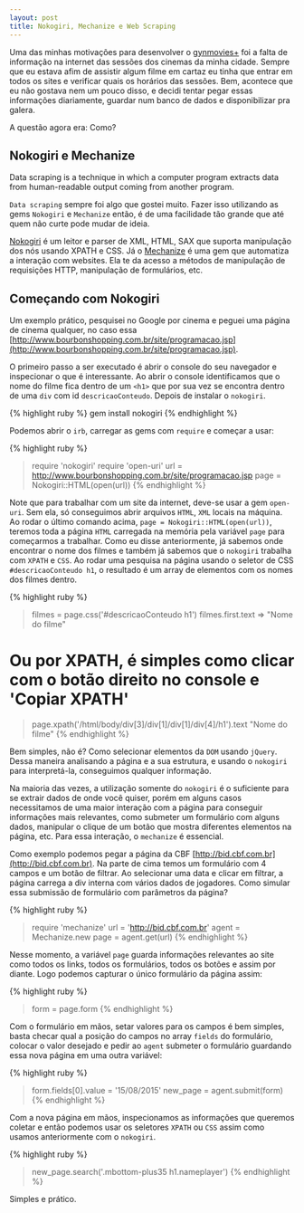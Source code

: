 ```yaml
---
layout: post
title: Nokogiri, Mechanize e Web Scraping
---
```


Uma das minhas motivações para desenvolver o <a href="http://gynmovies.herokuapp.com" target="_blank">gynmovies+</a> foi a falta de informação na internet das sessões dos cinemas da minha cidade. Sempre que eu estava afim de assistir algum filme em cartaz eu tinha que entrar em todos os sites e verificar quais os horários das sessões. Bem, acontece que eu não gostava nem um pouco disso, e decidi tentar pegar essas informações diariamente, guardar num banco de dados e disponibilizar pra galera.

A questão agora era: Como?

## Nokogiri e Mechanize

<div class="message">
Data scraping is a technique in which a computer program extracts data from human-readable output coming from another program.
</div>

`Data scraping` sempre foi algo que gostei muito. Fazer isso utilizando as gems `Nokogiri` e `Mechanize` então, é de uma facilidade tão grande que até quem não curte pode mudar de ideia.

[Nokogiri](https://github.com/sparklemotion/nokogiri) é um leitor e parser de XML, HTML, SAX que suporta manipulação dos nós usando XPATH e CSS. Já o [Mechanize](https://github.com/sparklemotion/mechanize) é uma gem que automatiza a interação com websites. Ela te da acesso a métodos de manipulação de requisições HTTP, manipulação de formulários, etc.

## Começando com Nokogiri

Um exemplo prático, pesquisei no Google por cinema e peguei uma página de cinema qualquer, no caso essa [http://www.bourbonshopping.com.br/site/programacao.jsp](http://www.bourbonshopping.com.br/site/programacao.jsp).

O primeiro passo a ser executado é abrir o console do seu navegador e inspecionar o que é interessante. Ao abrir o console identificamos que o nome do filme fica dentro de um `<h1>` que por sua vez se encontra dentro de uma `div` com id `descricaoConteudo`. Depois de instalar o `nokogiri`.

{% highlight ruby %}
gem install nokogiri
{% endhighlight %}

Podemos abrir o `irb`, carregar as gems com `require` e começar a usar:

{% highlight ruby %}
> require 'nokogiri'
> require 'open-uri'
> url = http://www.bourbonshopping.com.br/site/programacao.jsp
> page = Nokogiri::HTML(open(url))
{% endhighlight %}

Note que para trabalhar com um site da internet, deve-se usar a gem `open-uri`. Sem ela, só conseguimos abrir arquivos `HTML`, `XML` locais na máquina. Ao rodar o último comando acima, `page = Nokogiri::HTML(open(url))`, teremos toda a página `HTML` carregada na memória pela variável `page` para começarmos a trabalhar. Como eu disse anteriormente, já sabemos onde encontrar o nome dos filmes e também já sabemos que o `nokogiri` trabalha com `XPATH` e `CSS`. Ao rodar uma pesquisa na página usando o seletor de CSS `#descricaoConteudo h1`, o resultado é um array de elementos com os nomes dos filmes dentro.

{% highlight ruby %}
> filmes = page.css('#descricaoConteudo h1')
> filmes.first.text
=> "Nome do filme"

# Ou por XPATH, é simples como clicar com o botão direito no console e 'Copiar XPATH'
> page.xpath('/html/body/div[3]/div[1]/div[1]/div[4]/h1').text
> "Nome do filme"
{% endhighlight %}

Bem simples, não é? Como selecionar elementos da `DOM` usando `jQuery`. Dessa maneira analisando a página e a sua estrutura, e usando o `nokogiri` para interpretá-la, conseguimos qualquer informação.  

Na maioria das vezes, a utilização somente do `nokogiri` é o suficiente para se extrair dados de onde você quiser, porém em alguns casos necessitamos de uma maior interação com a página para conseguir informações mais relevantes, como submeter um formulário com alguns dados, manipular o clique de um botão que mostra diferentes elementos na página, etc. Para essa interação, o `mechanize` é essencial.  

Como exemplo podemos pegar a página da CBF [http://bid.cbf.com.br](http://bid.cbf.com.br). Na parte de cima temos um formulário com 4 campos e um botão de filtrar. Ao selecionar uma data e clicar em filtrar, a página carrega a div interna com vários dados de jogadores. Como simular essa submissão de formulário com parâmetros da página? 

{% highlight ruby %}
> require 'mechanize'
> url = 'http://bid.cbf.com.br'
> agent = Mechanize.new
> page = agent.get(url)
{% endhighlight %}

Nesse momento, a variável `page` guarda informações relevantes ao site como todos os links, todos os formulários, todos os botões e assim por diante. Logo podemos capturar o único formulário da página assim:  

{% highlight ruby %}
> form = page.form
{% endhighlight %}

Com o formulário em mãos, setar valores para os campos é bem simples, basta checar qual a posição do campos no array `fields` do formulário, colocar o valor desejado e pedir ao `agent` submeter o formulário guardando essa nova página em uma outra variável:  

{% highlight ruby %}
> form.fields[0].value = '15/08/2015'
> new_page = agent.submit(form)
{% endhighlight %}

Com a nova página em mãos, inspecionamos as informações que queremos coletar e então podemos usar os seletores `XPATH` ou `CSS` assim como usamos anteriormente com o `nokogiri`.  

{% highlight ruby %}
> new_page.search('.mbottom-plus35 h1.nameplayer')
{% endhighlight %}

Simples e prático. 